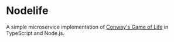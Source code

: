 # Nodelife
A simple microservice implementation of [Conway's Game of Life](https://en.wikipedia.org/wiki/Conway%27s_Game_of_Life) in TypeScript and Node.js.